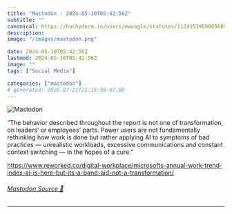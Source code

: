 ```yaml
---
title: "Mastodon - 2024-05-10T05:42:56Z"
subtitle: ""
canonical: https://hachyderm.io/users/mweagle/statuses/112415196900568977
description:
image: "/images/mastodon.png"

date: 2024-05-10T05:42:56Z
lastmod: 2024-05-10T05:42:56Z
image: ""
tags: ["Social Media"]

categories: ["mastodon"]
# generated: 2025-07-21T21:15:38-07:00
---
```

![Mastodon](/images/mastodon.png)

<p>“The behavior described throughout the report is not one of transformation, on leaders’ or employees&#39; parts. Power users are not fundamentally rethinking how work is done but rather applying AI to symptoms of bad practices — unrealistic workloads, excessive communications and constant context switching — in the hopes of a cure.”</p><p><a href="https://www.reworked.co/digital-workplace/microsofts-annual-work-trend-index-ai-is-here-but-its-a-band-aid-not-a-transformation/" target="_blank" rel="nofollow noopener noreferrer" translate="no"><span class="invisible">https://www.</span><span class="ellipsis">reworked.co/digital-workplace/</span><span class="invisible">microsofts-annual-work-trend-index-ai-is-here-but-its-a-band-aid-not-a-transformation/</span></a></p>


###### [Mastodon Source 🐘](https://hachyderm.io/@mweagle/112415196900568977)

___
